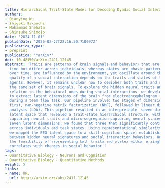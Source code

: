 ```yaml
---
title: Hierarchical Trait-State Model for Decoding Dyadic Social Interactions
authors:
- Qianying Wu
- Shigeki Nakauchi
- Mohammad Shehata
- Shinsuke Shimojo
date: '2024-11-01'
publishDate: '2025-02-27T22:16:50.710097Z'
publication_types:
- preprint
publication: '*arXiv*'
doi: 10.48550/arXiv.2411.12145
abstract: 'Traits are patterns of brain signals and behaviors that are stable over
  time but differ across individuals, whereas states are phasic patterns that vary
  over time, are influenced by the environment, yet oscillate around the traits. The
  quality of a social interaction depends on the traits and states of the interacting
  agents. However, it remains unclear how to decipher both traits and states from
  the same set of brain signals. To explore the hidden neural traits and states in
  relation to the behavioral ones during social interactions, we developed a pipeline
  to extract latent dimensions of the brain from electroencephalogram (EEG) data collected
  during a team flow task. Our pipeline involved two stages of dimensionality reduction:
  first, non-negative matrix factorization (NMF), followed by linear discriminant
  analysis (LDA). This pipeline resulted in an interpretable, seven-dimensional EEG
  latent space that revealed a trait-state hierarchical structure, with macro-segregation
  capturing neural traits and micro-segregation capturing neural states. Out of the
  seven latent dimensions, we found that three that significantly contributed to variations
  across individuals and task states. Using representational similarity analysis,
  we mapped the EEG latent space to a skill-cognition space, establishing a connection
  between hidden neural signatures and social interaction behaviors. Our method demonstrates
  the feasibility of representing both traits and states within a single model that
  correlates with changes in social behavior.'
tags:
- Quantitative Biology - Neurons and Cognition
- Quantitative Biology - Quantitative Methods
weight: 5
links:
- name: URL
  url: http://arxiv.org/abs/2411.12145
---
```

